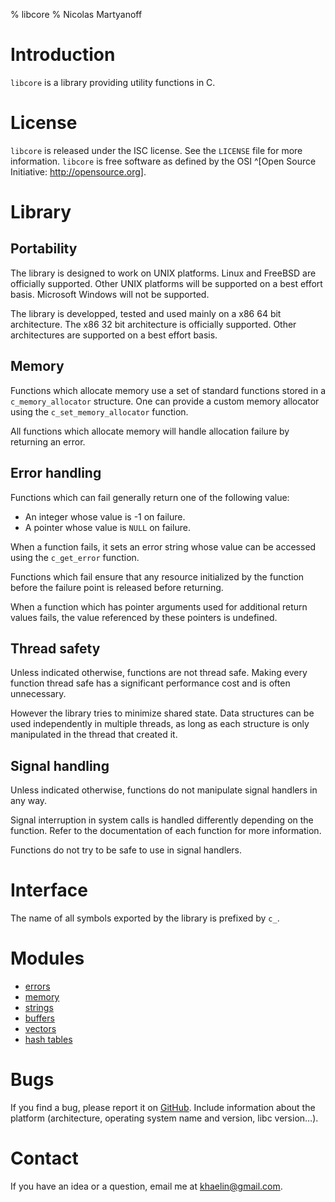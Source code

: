 % libcore
% Nicolas Martyanoff

# Introduction

`libcore` is a library providing utility functions in C.


# License

`libcore` is released under the ISC license. See the `LICENSE` file for more
information. `libcore` is free software as defined by the OSI ^[Open Source
Initiative: <http://opensource.org>].


# Library

## Portability

The library is designed to work on UNIX platforms. Linux and FreeBSD are
officially supported. Other UNIX platforms will be supported on a best effort
basis. Microsoft Windows will not be supported.

The library is developped, tested and used mainly on a x86 64 bit
architecture. The x86 32 bit architecture is officially supported. Other
architectures are supported on a best effort basis.

## Memory

Functions which allocate memory use a set of standard functions stored in a
`c_memory_allocator` structure. One can provide a custom memory allocator
using the `c_set_memory_allocator` function.

All functions which allocate memory will handle allocation failure by
returning an error.

## Error handling

Functions which can fail generally return one of the following value:

- An integer whose value is -1 on failure.
- A pointer whose value is `NULL` on failure.

When a function fails, it sets an error string whose value can be accessed
using the `c_get_error` function.

Functions which fail ensure that any resource initialized by the function
before the failure point is released before returning.

When a function which has pointer arguments used for additional return values
fails, the value referenced by these pointers is undefined.

## Thread safety

Unless indicated otherwise, functions are not thread safe. Making every
function thread safe has a significant performance cost and is often
unnecessary.

However the library tries to minimize shared state. Data structures can be
used independently in multiple threads, as long as each structure is only
manipulated in the thread that created it.

## Signal handling

Unless indicated otherwise, functions do not manipulate signal handlers in any
way.

Signal interruption in system calls is handled differently depending on the
function. Refer to the documentation of each function for more information.

Functions do not try to be safe to use in signal handlers.

# Interface

The name of all symbols exported by the library is prefixed by `c_`.


# Modules

- [errors](errors.html)
- [memory](memory.html)
- [strings](strings.html)
- [buffers](buffers.html)
- [vectors](vectors.html)
- [hash tables](hash-tables.html)


# Bugs

If you find a bug, please report it on
[GitHub](https://github.com/galdor/libcore/issues). Include information about
the platform (architecture, operating system name and version, libc version…).


# Contact

If you have an idea or a question, email me at <khaelin@gmail.com>.
